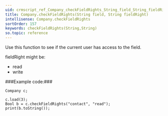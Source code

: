 ```yaml
---
uid: crmscript_ref_Company_checkFieldRights_String_field_String_fieldRight
title: Company.checkFieldRights(String field, String fieldRight)
intellisense: Company.checkFieldRights
sortOrder: 157
keywords: checkFieldRights(String,String)
so.topic: reference
---
```


Use this function to see if the current user has access to the field.

fieldRight might be:


 - read
 - write




###Example code:###


    Company c;
    
    c.load(3);
    Bool b = c.checkFieldRights("contact", "read");
    print(b.toString());


